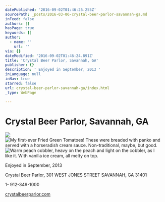 ```yaml
---
datePublished: '2016-09-02T01:46:25.255Z'
sourcePath: _posts/2016-03-06-crystal-beer-parlor-savannah-ga.md
inFeed: false
authors: []
hasPage: true
keywords: []
author:
  - name: ''
    url: ''
via: {}
dateModified: '2016-09-02T01:46:24.891Z'
title: 'Crystal Beer Parlor, Savannah, GA'
publisher: {}
description: ' Enjoyed in September, 2013 '
inLanguage: null
inNav: true
starred: false
url: crystal-beer-parlor-savannah-ga/index.html
_type: WebPage

---
```

# Crystal Beer Parlor, Savannah, GA
![](https://s3-us-west-2.amazonaws.com/the-grid-img/p/4d5e103f68c6e228d72a7286379242ef2e0f68b5.jpg)
![My first-ever Fried Green Tomatoes! These were breaded with panko and served with a horseradish cream sauce. Non-traditional, maybe, but good.](https://s3-us-west-2.amazonaws.com/the-grid-img/p/813eba72366e4fe266f0bc2f274e5a16eaebaad5.jpg)
![Warm peach cobbler, heavy on the peach and light on the cobbler, as I like it. With vanilla ice cream, all melty on top.](https://s3-us-west-2.amazonaws.com/the-grid-img/p/624e27e334e076cb3763a765373db3ffe03aaeee.jpg)

Enjoyed in September, 2013 

Crystal Beer Parlor, 301 WEST JONES STREET SAVANNAH, GA 31401

1- 912-349-1000

[crystalbeerparlor.com][0]

[0]: http://www.crystalbeerparlor.com/